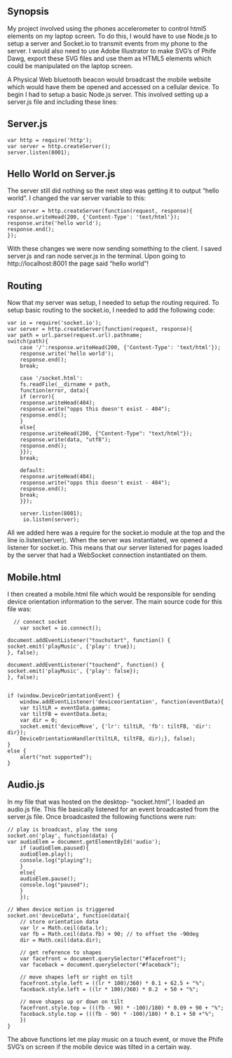 ## Synopsis
My project involved using the phones accelerometer to control html5 elements on my laptop screen. To do this, I would have to use Node.js to setup a server and Socket.io to transmit events from my phone to the server. I would also need to use Adobe Illustrator to make SVG’s of Phife Dawg, export these SVG files and use them as HTML5 elements which could be manipulated on the laptop screen.

A Physical Web bluetooth beacon would broadcast the mobile website which would have them be opened and accessed on a cellular device.
To begin I had to setup a basic Node.js server. This involved setting up a server.js file and including these lines:

## Server.js
```
var http = require('http');      
var server = http.createServer();     
server.listen(8001);
```

## Hello World on Server.js
The server still did nothing so the next step was getting it to output “hello world”.
I changed the var server variable to this:
```
var server = http.createServer(function(request, response){        
response.writeHead(200, {'Content-Type': 'text/html'});         
response.write('hello world');         
response.end();     
}); 
```

With these changes we were now sending something to the client. I saved server.js and ran node server.js in the terminal. Upon going to http://localhost:8001 the page said “hello world”!

## Routing
Now that my server was setup, I needed to setup the routing required. To setup basic routing to the socket.io, I needed to add the following code:
```
var io = require('socket.io');  
var server = http.createServer(function(request, response){     
var path = url.parse(request.url).pathname;      
switch(path){        
	case '/':response.writeHead(200, {'Content-Type': 'text/html'});            
	response.write('hello world');             
	response.end();             
	break; 
	
	case '/socket.html':             
	fs.readFile(__dirname + path, 
	function(error, data){                 
	if (error){                     
	response.writeHead(404);                     
	response.write("opps this doesn't exist - 404");                     
	response.end();                 
	}                
	else{                     
	response.writeHead(200, {"Content-Type": "text/html"});                     
	response.write(data, "utf8");                     
	response.end();                 
	}});             
	break;       
	
	default:             
	response.writeHead(404);             
	response.write("opps this doesn't exist - 404");             
	response.end();             
	break;    
	}});  
	
	server.listen(8001); 
	 io.listen(server);
```
All we added here was a require for the socket.io module at the top and the line io.listen(server);. When the server was instantiated, we opened a listener for socket.io. This means that our server listened for pages loaded by the server that had a WebSocket connection instantiated on them. 


## Mobile.html
I then created a mobile.html file which would be responsible for sending device orientation information to the server. The main source code for this file was:
```
  // connect socket
    var socket = io.connect();

document.addEventListener("touchstart", function() {
socket.emit('playMusic', {'play': true});
}, false);

document.addEventListener("touchend", function() {
socket.emit('playMusic', {'play': false});
}, false);


if (window.DeviceOrientationEvent) {
	window.addEventListener('deviceorientation', function(eventData){
	var tiltLR = eventData.gamma;
	var tiltFB = eventData.beta;
	var dir = 0;
	socket.emit('deviceMove', {'lr': tiltLR, 'fb': tiltFB, 'dir': dir});
	DeviceOrientationHandler(tiltLR, tiltFB, dir);}, false);
} 
else {
	alert("not supported");
}
```

## Audio.js
In my file that was hosted on the desktop- “socket.html”, I loaded an audio.js file. This file basically listened for an event broadcasted from the server.js file. Once broadcasted the following functions were run:
```
// play is broadcast, play the song
socket.on('play', function(data) {
var audioElem = document.getElementById('audio');
	if (audioElem.paused){
	audioElem.play();
	console.log("playing");
	}
	else{
	audioElem.pause();
	console.log("paused");
	}
	});

// When device motion is triggered
socket.on('deviceData', function(data){
	// store orientation data
	var lr = Math.ceil(data.lr);
	var fb = Math.ceil(data.fb) + 90; // to offset the -90deg
	dir = Math.ceil(data.dir);

	// get reference to shapes
	var facefront = document.querySelector("#facefront");
	var faceback = document.querySelector("#faceback");

	// move shapes left or right on tilt
	facefront.style.left = ((lr * 100)/360) * 0.1 + 62.5 + "%";
	faceback.style.left = ((lr * 100)/360) * 0.2  + 50 + "%";

	// move shapes up or down on tilt
	facefront.style.top = (((fb - 90) * -100)/180) * 0.09 + 90 + "%";
	faceback.style.top = (((fb - 90) * -100)/180) * 0.1 + 50 +"%";
	})
}
```
The above functions let me play music on a touch event, or move the Phife SVG’s on screen if the mobile device was tilted in a certain way.











